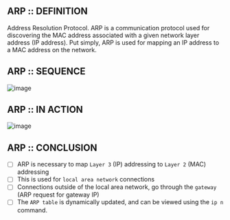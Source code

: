 ## ARP :: DEFINITION
Address Resolution Protocol.
ARP is a communication protocol used for discovering the MAC address associated with a given network layer address (IP address).
Put simply, ARP is used for mapping an IP address to a MAC address on the network.

## ARP :: SEQUENCE
![image](https://github.com/h0x3ein/network-by-doing/assets/75008854/64317b73-8ee7-4528-95a7-359726418383)

## ARP :: IN ACTION
![image](https://github.com/h0x3ein/network-by-doing/assets/75008854/6597e759-5283-4dd7-aafe-c08714fc0751)

## ARP :: CONCLUSION
- [ ] ARP is necessary to map `Layer 3` (IP) addressing to `Layer 2` (MAC) addressing
- [ ] This is used for `local area network` connections
- [ ] Connections outside of the local area network, go through the `gateway` (ARP request for gateway IP)
- [ ] The `ARP table` is dynamically updated, and can be viewed using the `ip n` command.
